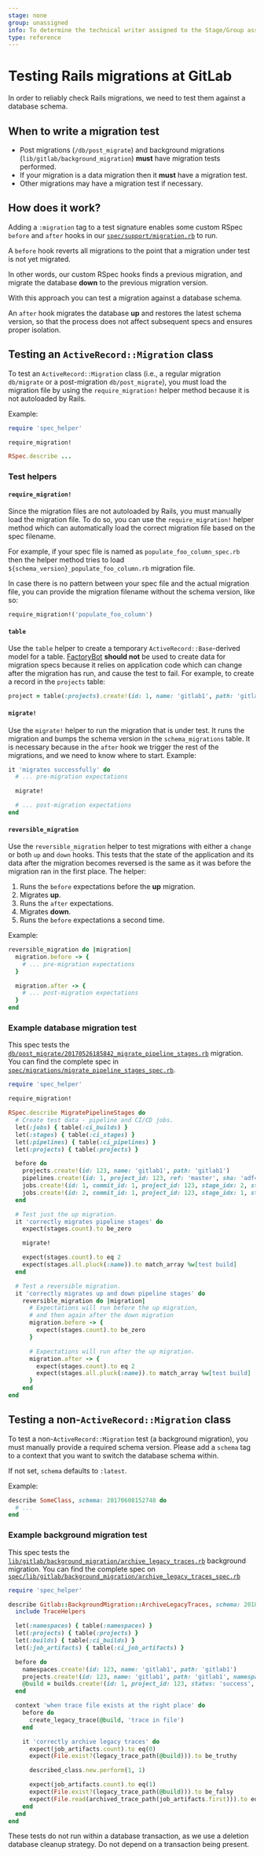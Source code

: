 ```yaml
---
stage: none
group: unassigned
info: To determine the technical writer assigned to the Stage/Group associated with this page, see https://about.gitlab.com/handbook/engineering/ux/technical-writing/#assignments
type: reference
---
```


# Testing Rails migrations at GitLab

In order to reliably check Rails migrations, we need to test them against
a database schema.

## When to write a migration test

- Post migrations (`/db/post_migrate`) and background migrations
  (`lib/gitlab/background_migration`) **must** have migration tests performed.
- If your migration is a data migration then it **must** have a migration test.
- Other migrations may have a migration test if necessary.

## How does it work?

Adding a `:migration` tag to a test signature enables some custom RSpec
`before` and `after` hooks in our
[`spec/support/migration.rb`](https://gitlab.com/gitlab-org/gitlab/-/blob/f81fa6ab1dd788b70ef44b85aaba1f31ffafae7d/spec/support/migration.rb)
to run.

A `before` hook reverts all migrations to the point that a migration
under test is not yet migrated.

In other words, our custom RSpec hooks finds a previous migration, and
migrate the database **down** to the previous migration version.

With this approach you can test a migration against a database schema.

An `after` hook migrates the database **up** and restores the latest
schema version, so that the process does not affect subsequent specs and
ensures proper isolation.

## Testing an `ActiveRecord::Migration` class

To test an `ActiveRecord::Migration` class (i.e., a
regular migration `db/migrate` or a post-migration `db/post_migrate`), you
must load the migration file by using the `require_migration!` helper
method because it is not autoloaded by Rails.

Example:

```ruby
require 'spec_helper'

require_migration!

RSpec.describe ...
```

### Test helpers

#### `require_migration!`

Since the migration files are not autoloaded by Rails, you must manually
load the migration file. To do so, you can use the `require_migration!` helper method
which can automatically load the correct migration file based on the spec filename.

For example, if your spec file is named as `populate_foo_column_spec.rb` then the
helper method tries to load `${schema_version}_populate_foo_column.rb` migration file.

In case there is no pattern between your spec file and the actual migration file,
you can provide the migration filename without the schema version, like so:

```ruby
require_migration!('populate_foo_column')
```

#### `table`

Use the `table` helper to create a temporary `ActiveRecord::Base`-derived model
for a table. [FactoryBot](best_practices.md#factories)
**should not** be used to create data for migration specs because it relies on
application code which can change after the migration has run, and cause the test
to fail. For example, to create a record in the `projects` table:

```ruby
project = table(:projects).create!(id: 1, name: 'gitlab1', path: 'gitlab1')
```

#### `migrate!`

Use the `migrate!` helper to run the migration that is under test. It
runs the migration and bumps the schema version in the `schema_migrations`
table. It is necessary because in the `after` hook we trigger the rest of
the migrations, and we need to know where to start. Example:

```ruby
it 'migrates successfully' do
  # ... pre-migration expectations

  migrate!

  # ... post-migration expectations
end
```

#### `reversible_migration`

Use the `reversible_migration` helper to test migrations with either a
`change` or both `up` and `down` hooks. This tests that the state of
the application and its data after the migration becomes reversed is the
same as it was before the migration ran in the first place. The helper:

1. Runs the `before` expectations before the **up** migration.
1. Migrates **up**.
1. Runs the `after` expectations.
1. Migrates **down**.
1. Runs the `before` expectations a second time.

Example:

```ruby
reversible_migration do |migration|
  migration.before -> {
    # ... pre-migration expectations
  }

  migration.after -> {
    # ... post-migration expectations
  }
end
```

### Example database migration test

This spec tests the
[`db/post_migrate/20170526185842_migrate_pipeline_stages.rb`](https://gitlab.com/gitlab-org/gitlab-foss/blob/v11.6.5/db/post_migrate/20170526185842_migrate_pipeline_stages.rb)
migration. You can find the complete spec in
[`spec/migrations/migrate_pipeline_stages_spec.rb`](https://gitlab.com/gitlab-org/gitlab-foss/blob/v11.6.5/spec/migrations/migrate_pipeline_stages_spec.rb).

```ruby
require 'spec_helper'

require_migration!

RSpec.describe MigratePipelineStages do
  # Create test data - pipeline and CI/CD jobs.
  let(:jobs) { table(:ci_builds) }
  let(:stages) { table(:ci_stages) }
  let(:pipelines) { table(:ci_pipelines) }
  let(:projects) { table(:projects) }

  before do
    projects.create!(id: 123, name: 'gitlab1', path: 'gitlab1')
    pipelines.create!(id: 1, project_id: 123, ref: 'master', sha: 'adf43c3a')
    jobs.create!(id: 1, commit_id: 1, project_id: 123, stage_idx: 2, stage: 'build')
    jobs.create!(id: 2, commit_id: 1, project_id: 123, stage_idx: 1, stage: 'test')
  end

  # Test just the up migration.
  it 'correctly migrates pipeline stages' do
    expect(stages.count).to be_zero

    migrate!

    expect(stages.count).to eq 2
    expect(stages.all.pluck(:name)).to match_array %w[test build]
  end

  # Test a reversible migration.
  it 'correctly migrates up and down pipeline stages' do
    reversible_migration do |migration|
      # Expectations will run before the up migration,
      # and then again after the down migration
      migration.before -> {
        expect(stages.count).to be_zero
      }

      # Expectations will run after the up migration.
      migration.after -> {
        expect(stages.count).to eq 2
        expect(stages.all.pluck(:name)).to match_array %w[test build]
      }
    end
end
```

## Testing a non-`ActiveRecord::Migration` class

To test a non-`ActiveRecord::Migration` test (a background migration),
you must manually provide a required schema version. Please add a
`schema` tag to a context that you want to switch the database schema within.

If not set, `schema` defaults to `:latest`.

Example:

```ruby
describe SomeClass, schema: 20170608152748 do
  # ...
end
```

### Example background migration test

This spec tests the
[`lib/gitlab/background_migration/archive_legacy_traces.rb`](https://gitlab.com/gitlab-org/gitlab-foss/blob/v11.6.5/lib/gitlab/background_migration/archive_legacy_traces.rb)
background migration. You can find the complete spec on
[`spec/lib/gitlab/background_migration/archive_legacy_traces_spec.rb`](https://gitlab.com/gitlab-org/gitlab-foss/blob/v11.6.5/spec/lib/gitlab/background_migration/archive_legacy_traces_spec.rb)

```ruby
require 'spec_helper'

describe Gitlab::BackgroundMigration::ArchiveLegacyTraces, schema: 20180529152628 do
  include TraceHelpers

  let(:namespaces) { table(:namespaces) }
  let(:projects) { table(:projects) }
  let(:builds) { table(:ci_builds) }
  let(:job_artifacts) { table(:ci_job_artifacts) }

  before do
    namespaces.create!(id: 123, name: 'gitlab1', path: 'gitlab1')
    projects.create!(id: 123, name: 'gitlab1', path: 'gitlab1', namespace_id: 123)
    @build = builds.create!(id: 1, project_id: 123, status: 'success', type: 'Ci::Build')
  end

  context 'when trace file exists at the right place' do
    before do
      create_legacy_trace(@build, 'trace in file')
    end

    it 'correctly archive legacy traces' do
      expect(job_artifacts.count).to eq(0)
      expect(File.exist?(legacy_trace_path(@build))).to be_truthy

      described_class.new.perform(1, 1)

      expect(job_artifacts.count).to eq(1)
      expect(File.exist?(legacy_trace_path(@build))).to be_falsy
      expect(File.read(archived_trace_path(job_artifacts.first))).to eq('trace in file')
    end
  end
end
```

These tests do not run within a database transaction, as we use a deletion database
cleanup strategy. Do not depend on a transaction being present.
